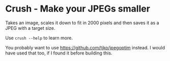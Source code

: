 # Crush - Make your JPEGs smaller

Takes an image, scales it down to fit in 2000 pixels and then saves it as a JPEG with a target size.

Use `crush --help` to learn more.

You probably want to use https://github.com/tjko/jpegoptim instead.
I would have used that too, if I found it before building this.
